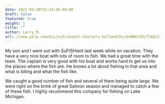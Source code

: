 ```yaml
---
date: 2021-03-28T22:23:46-04:00
draft: false
featured: true
weight: 1
title: ""
author: Larry M.
url: //www.yelp.com/biz/sufishient-charters-holland?hrid=NRkcX5LflAQ1JsweBiwvYQ
---
```


My son and I went out with SuFISHient last week while on vacation. They have a very nice boat with lots of room to fish. We had a great time with the team. The captain is very good with his boat and works hard to get us into the places where the fish are. He knows a lot about fishing in that area and what is biting and what the fish like.

We caught a good number of fish and several of them being quite large. We were right on the brink of great Salmon season and managed to catch a few of these fish. I highly recommend this company for fishing on Lake Michigan.
